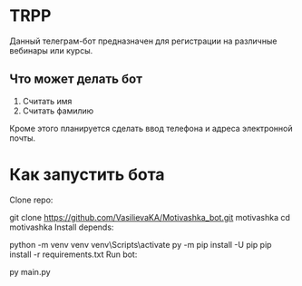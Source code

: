 # TRPP 

Данный телеграм-бот предназначен для регистрации на различные вебинары или курсы. 

## Что может делать бот

1. Считать имя
2. Считать фамилию

Кроме этого планируется сделать ввод телефона и адреса электронной почты.


# Как запустить бота
Clone repo:

git clone https://github.com/VasilievaKA/Motivashka_bot.git motivashka
cd motivashka
Install depends:

python -m venv venv
venv\Scripts\activate
py -m pip install -U pip
pip install -r requirements.txt
Run bot:

py main.py
